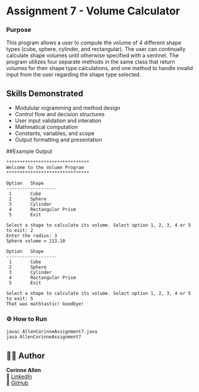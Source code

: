 # Assignment 7 - Volume Calculator

### Purpose
This program allows a user to compute the volume of 4 different shape types (cube, sphere, cylinder, and rectangular). 
The user can continually calculate shape volumes until otherwise specified with a sentinel. The program utilizes four 
separate methods in the same class that return volumes for their shape type calculations, and one method to handle 
invalid input from the user regarding the shape type selected.

## Skills Demonstrated
- Modulular rogramming and method design
- Control flow and decision structures
- User input validation and interation
- Mathmatical computation
- Constants, variables, and scope
- Output formatting and presentation

##Example Output
```
*******************************
Welcome to the Volume Program
*******************************

Option   Shape
-------------------
 1       Cube
 2       Sphere
 3       Cylinder
 4       Rectangular Prism
 5       Exit

Select a shape to calculate its volume. Select option 1, 2, 3, 4 or 5 to exit: 2
Enter the radius: 3
Sphere volume = 113.10

Option   Shape
-------------------
 1       Cube
 2       Sphere
 3       Cylinder
 4       Rectangular Prism
 5       Exit

Select a shape to calculate its volume. Select option 1, 2, 3, 4 or 5 to exit: 5
That was mathtastic! Goodbye!

```

### ⚙️ How to Run
```bash
javac AllenCorinneAssignment7.java
java AllenCorinneAssignment7
```

## 🧑‍💻 Author
**Corinne Allen**  
💼 [LinkedIn](https://www.linkedin.com/in/ceallen/)  
🐙 [GitHub](https://github.com/RinAllen18)

